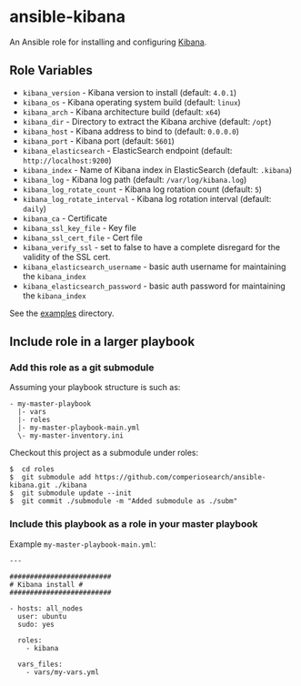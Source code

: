 # ansible-kibana

An Ansible role for installing and configuring [Kibana](http://www.elasticsearch.org/overview/kibana/).

## Role Variables

- `kibana_version` - Kibana version to install (default: `4.0.1`)
- `kibana_os` - Kibana operating system build (default: `linux`)
- `kibana_arch` - Kibana architecture build (default: `x64`)
- `kibana_dir` - Directory to extract the Kibana archive (default: `/opt`)
- `kibana_host` - Kibana address to bind to (default: `0.0.0.0`)
- `kibana_port` - Kibana port (default: `5601`)
- `kibana_elasticsearch` - ElasticSearch endpoint (default: `http://localhost:9200`)
- `kibana_index` - Name of Kibana index in ElasticSearch (default: `.kibana`)
- `kibana_log` - Kibana log path (default: `/var/log/kibana.log`)
- `kibana_log_rotate_count` - Kibana log rotation count (default: `5`)
- `kibana_log_rotate_interval` - Kibana log rotation interval (default: `daily`)
- `kibana_ca` - Certificate
- `kibana_ssl_key_file` - Key file
- `kibana_ssl_cert_file` - Cert file
- `kibana_verify_ssl` -  set to false to have a complete disregard for the validity of the SSL cert.
- `kibana_elasticsearch_username` - basic auth username for maintaining the ```kibana_index```
- `kibana_elasticsearch_password` - basic auth password for maintaining the ```kibana_index```


See the [examples](./examples/) directory.


## Include role in a larger playbook
### Add this role as a git submodule
Assuming your playbook structure is such as:
```
- my-master-playbook
  |- vars
  |- roles
  |- my-master-playbook-main.yml
  \- my-master-inventory.ini
```

Checkout this project as a submodule under roles:

```
$  cd roles
$  git submodule add https://github.com/comperiosearch/ansible-kibana.git ./kibana
$  git submodule update --init
$  git commit ./submodule -m "Added submodule as ./subm"
```

### Include this playbook as a role in your master playbook
Example `my-master-playbook-main.yml`:

```
---

#########################
# Kibana install #
#########################

- hosts: all_nodes
  user: ubuntu
  sudo: yes

  roles:
    - kibana

  vars_files:
    - vars/my-vars.yml
```




